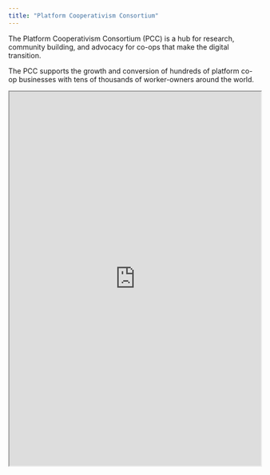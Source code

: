 ```yaml
---
title: "Platform Cooperativism Consortium"
---
```


The Platform Cooperativism Consortium (PCC) is a hub for research, community building, and advocacy for co-ops that make the digital transition. 

The PCC supports the growth and conversion of hundreds of platform co-op businesses with tens of thousands of worker-owners around the world.

<iframe height="750" width="100%" src="https://ewelton.github.io/ktest/wiki.html#Platform%20Cooperativism%20Consortium"></iframe>
